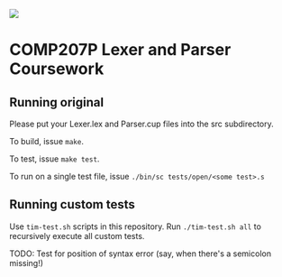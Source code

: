 ![](https://travis-ci.com/culshoefer/selfmade-compillionaire.svg?token=zQVzEtnHpKj7VnQb2PQK&branch=master)

# COMP207P Lexer and Parser Coursework

## Running original

Please put your Lexer.lex and Parser.cup files into the src subdirectory.

To build, issue `make`.

To test, issue `make test`.

To run on a single test file, issue `./bin/sc tests/open/<some test>.s`

## Running custom tests

Use `tim-test.sh` scripts in this repository. Run `./tim-test.sh all` to recursively execute all custom tests.

TODO: Test for position of syntax error (say, when there's a semicolon missing!)